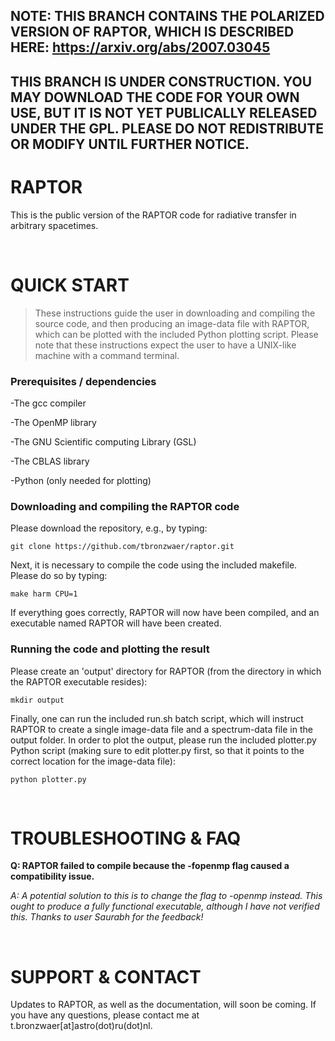 ## NOTE: THIS BRANCH CONTAINS THE POLARIZED VERSION OF RAPTOR, WHICH IS DESCRIBED HERE: https://arxiv.org/abs/2007.03045
## THIS BRANCH IS UNDER CONSTRUCTION. YOU MAY DOWNLOAD THE CODE FOR YOUR OWN USE, BUT IT IS NOT YET PUBLICALLY RELEASED UNDER THE GPL. PLEASE DO NOT REDISTRIBUTE OR MODIFY UNTIL FURTHER NOTICE.

# RAPTOR

This is the public version of the RAPTOR code for radiative transfer in arbitrary spacetimes. 

<br />

# QUICK START

> These instructions guide the user in downloading and compiling the source code, and then producing an image-data file with RAPTOR, which can be plotted with the included Python plotting script.
Please note that these instructions expect the user to have a UNIX-like machine with a command terminal.

### Prerequisites / dependencies
-The gcc compiler 

-The OpenMP library

-The GNU Scientific computing Library (GSL)

-The CBLAS library

-Python (only needed for plotting)

### Downloading and compiling the RAPTOR code

Please download the repository, e.g., by typing:
```
git clone https://github.com/tbronzwaer/raptor.git
```
Next, it is necessary to compile the code using the included makefile. Please do so by typing:
```
make harm CPU=1
```
If everything goes correctly, RAPTOR will now have been compiled, and an executable named RAPTOR will have been created. 

### Running the code and plotting the result

Please create an 'output' directory for RAPTOR (from the directory in which the RAPTOR executable resides):
```
mkdir output
```
Finally, one can run the included run.sh batch script, which will instruct RAPTOR to create a single image-data file and a spectrum-data file in the output folder. In order to plot the output, please run the included plotter.py Python script (making sure to edit plotter.py first, so that it points to the correct location for the image-data file):
```
python plotter.py
```

<br />

# TROUBLESHOOTING & FAQ

**Q: RAPTOR failed to compile because the -fopenmp flag caused a compatibility issue.**

*A: A potential solution to this is to change the flag to -openmp instead. This ought to produce a fully functional executable, although I have not verified this. Thanks to user Saurabh for the feedback!*

<br />

# SUPPORT & CONTACT

Updates to RAPTOR, as well as the documentation, will soon be coming. If you have any questions, please contact me at t.bronzwaer[at]astro(dot)ru(dot)nl.
